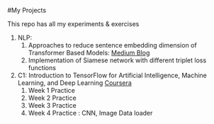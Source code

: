 #My Projects

This repo has all my experiments & exercises

1. NLP:
      1. Approaches to reduce sentence embedding dimension of Transformer Based Models: [Medium Blog](https://deep-ch.medium.com/dimension-reduction-by-whitening-bert-roberta-5e103093f782)
      2. Implementation of Siamese network with different triplet loss functions
2. C1: Introduction to TensorFlow for Artificial Intelligence, Machine Learning, and Deep Learning [Coursera](https://www.coursera.org/learn/introduction-tensorflow/home/welcome)
      1. Week 1 Practice
      2. Week 2 Practice
      3. Week 3 Practice
      4. Week 4 Practice : CNN, Image Data loader
